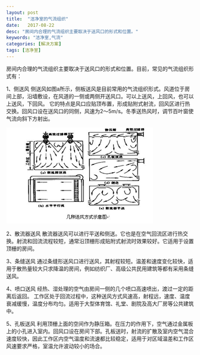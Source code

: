```yaml
---
layout: post
title:  "洁净室的气流组织"
date:   2017-08-22
desc: "房间内合理的气流组织主要取决于送风口的形式和位置。"
keywords: "洁净室,气流"
categories: [解决方案]
tags: [洁净室]
---
```


房间内合理的气流组织主要取决于送风口的形式和位置。目前，常见的气流组织形式有：

1、侧送风  侧送风如图a所示，侧板送风是目前常用的气流组织形式。风道位于房间上部，沿墙敷设，在风道的一侧或两侧开送风口。可以上送风，上回风，也可以上送风，下回风。
它的特点是风口应贴顶布置，形成贴附式射流，回风区进行热交换。回风口设在送风口的同侧，风速为2～5m/s。冬季送热风时，调节百叶窗使气流向斜下方射出。

![](/static/img/2017/08/2201.jpg)

2、散流器送风 散流器送风可以进行平送和侧送。它也是在空气回流区进行热交换。射流和回流流程较短，通常沿顶栅形成贴附式射流时效果较好。它适用于设置顶栅的房间。

3、条缝送风  通过条缝形送风口进行送风，其射程较短。温差和速度变化较快，适用于散热量较大只求降温的房间，例如纺织厂、高级公共民用建筑等都有采用条缝送风。

4、喷口送风  经热、湿处理的空气由房间一侧的几个喷口高速喷出，渡过一定的距离后返回。 工作区处于回流过程中，这种送风方式风速高，射程远，速度、温度衰减缓慢，温度分布均匀。适用于大型体育馆、礼堂、剧院及高大厂房等公共建筑中。

5、孔板送风  利用顶栅上面的空间作为静压箱。在压力的作用下，空气通过金属板上的小孔进入室内。回风口设在房间下部。孔板送时，射流的扩散及室内空气混合速度较快，因此工作区内空气温度和流速都比较稳定，适用于对区域温差和工作区风速要求严格，室温允许波动较小的场合。

